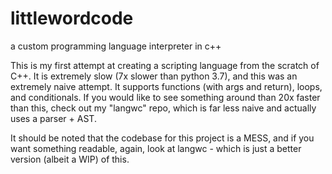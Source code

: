 # littlewordcode
a custom programming language interpreter in c++

This is my first attempt at creating a scripting language from the scratch of C++. It is extremely slow (7x slower than python 3.7), and this was an extremely naive attempt. It supports functions (with args and return), loops, and conditionals. If you would like to see something around than 20x faster than this, check out my "langwc" repo, which is far less naive and actually uses a parser + AST.

It should be noted that the codebase for this project is a MESS, and if you want something readable, again, look at langwc - which is just a better version (albeit a WIP) of this.
